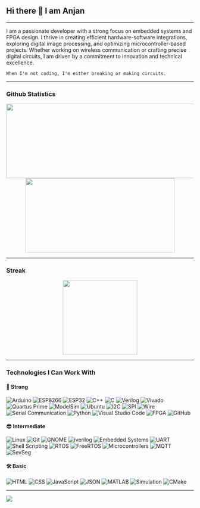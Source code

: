 ## Hi there 👋 I am Anjan

---
I am a passionate developer with a strong focus on embedded systems and FPGA design. I thrive in creating efficient hardware-software integrations, exploring digital image processing, and optimizing microcontroller-based projects. Whether working on wireless communication or crafting precise digital circuits, I am driven by a commitment to innovation and technical excellence.

`When I'm not coding, I'm either breaking or making circuits.`

___
### Github Statistics

<div align="center">
  <img height="200em" width = "550em" src="https://github-readme-stats-eight-theta.vercel.app/api?username=ItzzInfinity&show_icons=true&theme=dracula&include_all_commits=true&count_private=true"/>
  <img height="200em" width = "400em"  src="https://github-readme-stats.vercel.app/api/top-langs/?username=ItzzInfinity&theme=dracula&show_icons=true&layout=compact"/>
</div>

___

### Streak

<div align="center">
   <img height="200em" src="https://github-readme-streak-stats.herokuapp.com/?user=Itzzinfinity&theme=dracula&show_icons=true&layout=compact"/><br>
</div>
<!--![ItzzInfinity's Tropihes](https://github-profile-trophy.vercel.app/?username=ItzzInfinity&title=Commit,Followers,Stars,Repositories,PullRequest&theme=flat&margin-w=15)-->

___
### Technologies I Can Work With

#### 💪 Strong
![Arduino](https://img.shields.io/badge/-Arduino-00979D?style=flat&logo=arduino&logoColor=white)
![ESP8266](https://img.shields.io/badge/-ESP8266-000000?style=flat&logo=esp8266&logoColor=white)
![ESP32](https://img.shields.io/badge/ESP32-gray?style=flat)
![C++](https://img.shields.io/badge/-C++-00599C?style=flat&logo=cplusplus&logoColor=white)
![C](https://img.shields.io/badge/-C-A8B9CC?style=flat&logo=c&logoColor=black)
![Verilog](https://img.shields.io/badge/-Verilog-187bcd?style=flat&logo=verilog&logoColor=white)
![Vivado](https://img.shields.io/badge/-Vivado-007ACC?style=flat&logo=xilinx&logoColor=white)
![Quartus Prime](https://img.shields.io/badge/-Quartus_Prime-0071C5?style=flat&logo=intel&logoColor=white)
![ModelSim](https://img.shields.io/badge/-ModelSim-3DDC84?style=flat&logo=modelsim&logoColor=white)
![Ubuntu](https://img.shields.io/badge/Ubuntu-E95420?style=for-the-badge&logo=ubuntu&logoColor=white)
![I2C](https://img.shields.io/badge/-I2C-4CAF50?style=flat&logo=i2c&logoColor=white)
![SPI](https://img.shields.io/badge/-SPI-FF5722?style=flat&logo=spi&logoColor=white)
![Wire](https://img.shields.io/badge/-Wire-FFCC00?style=flat&logo=arduino&logoColor=white)
![Serial Communication](https://img.shields.io/badge/-Serial_Communication-FF9900?style=flat&logo=serial&logoColor=white)
![Python](https://img.shields.io/badge/-Python-3776AB?style=flat&logo=python&logoColor=white)
![Visual Studio Code](https://img.shields.io/badge/Visual%20Studio%20Code-0078d7.svg?style=for-the-badge&logo=visual-studio-code&logoColor=white)
![FPGA](https://img.shields.io/badge/-FPGA-009688?style=flat&logo=fpga&logoColor=white)
![GitHub](https://img.shields.io/badge/-GitHub-181717?style=flat&logo=github&logoColor=white)

#### 😎 Intermediate
![Linux](https://img.shields.io/badge/-Linux-FCC624?style=flat&logo=linux&logoColor=black)
![Git](https://img.shields.io/badge/-Git-F05032?style=flat&logo=git&logoColor=white)
![GNOME](https://img.shields.io/badge/GNOME-4A86CF.svg?style=for-the-badge&logo=GNOME&logoColor=white)
![iverilog](https://img.shields.io/badge/-iverilog-green.svg) 
![Embedded Systems](https://img.shields.io/badge/-Embedded_Systems-007ACC?style=flat&logo=embedded&logoColor=white)
![UART](https://img.shields.io/badge/-UART-FFC107?style=flat&logo=uart&logoColor=black)
![Shell Scripting](https://img.shields.io/badge/-Shell_Scripting-4EAA25?style=flat&logo=gnu-bash&logoColor=white)
![RTOS](https://img.shields.io/badge/-RTOS-007ACC?style=flat&logo=rtos&logoColor=white)
![FreeRTOS](https://img.shields.io/badge/-FreeRTOS-003B57?style=flat&logo=freertos&logoColor=white)
![Microcontrollers](https://img.shields.io/badge/-Microcontrollers-009688?style=flat&logo=electronics&logoColor=white)
![MQTT](https://img.shields.io/badge/-MQTT-660066?style=flat&logo=mqtt&logoColor=white)
![SevSeg](https://img.shields.io/badge/-SevSeg-FF5733?style=flat&logo=arduino&logoColor=white)

#### 🛠️ Basic
![HTML](https://img.shields.io/badge/-HTML-E34F26?style=flat&logo=html5&logoColor=white)
![CSS](https://img.shields.io/badge/-CSS-1572B6?style=flat&logo=css3&logoColor=white)
![JavaScript](https://img.shields.io/badge/-JavaScript-F7DF1E?style=flat-square&logo=javascript&logoColor=black)
![JSON](https://img.shields.io/badge/-JSON-000000?style=flat&logo=json&logoColor=white)
![MATLAB](https://img.shields.io/badge/-MATLAB-0076A8?style=flat&logo=matlab&logoColor=white)
![Simulation](https://img.shields.io/badge/-Simulation-1E90FF?style=flat&logo=simulation&logoColor=white)
![CMake](https://img.shields.io/badge/CMake-%23008FBA.svg?style=for-the-badge&logo=cmake&logoColor=white)

___
[![](https://visitcount.itsvg.in/api?id=ItzzInfinity&label=Profile%20Views&color=0&icon=1&pretty=false)](https://visitcount.itsvg.in)


